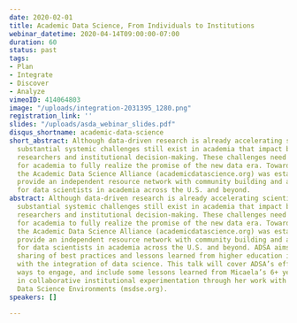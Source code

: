 ```yaml
---
date: 2020-02-01
title: Academic Data Science, From Individuals to Institutions
webinar_datetime: 2020-04-14T09:00:00-07:00
duration: 60
status: past
tags:
- Plan
- Integrate
- Discover
- Analyze
vimeoID: 414064803
image: "/uploads/integration-2031395_1280.png"
registration_link: ''
slides: "/uploads/asda_webinar_slides.pdf"
disqus_shortname: academic-data-science
short_abstract: Although data-driven research is already accelerating scientific discovery,
  substantial systemic challenges still exist in academia that impact both individual
  researchers and institutional decision-making. These challenges need to be overcome
  for academia to fully realize the promise of the new data era. Toward that end,
  the Academic Data Science Alliance (academicdatascience.org) was established to
  provide an independent resource network with community building and advocacy opportunities
  for data scientists in academia across the U.S. and beyond.
abstract: Although data-driven research is already accelerating scientific discovery,
  substantial systemic challenges still exist in academia that impact both individual
  researchers and institutional decision-making. These challenges need to be overcome
  for academia to fully realize the promise of the new data era. Toward that end,
  the Academic Data Science Alliance (academicdatascience.org) was established to
  provide an independent resource network with community building and advocacy opportunities
  for data scientists in academia across the U.S. and beyond. ADSA aims to facilitate
  sharing of best practices and lessons learned from higher education institutes experimenting
  with the integration of data science. This talk will cover ADSA’s efforts and activities,
  ways to engage, and include some lessons learned from Micaela’s 6+ years of experience
  in collaborative institutional experimentation through her work with the Moore-Sloan
  Data Science Environments (msdse.org).
speakers: []

---
```

